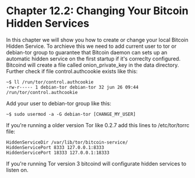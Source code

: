# Chapter 12.2: Changing Your Bitcoin Hidden Services

In this chapter we will show you how to create or change your local Bitcoin Hidden Service.   To archieve this we need to add current user to tor or debian-tor group to guarantee that Bitcoin daemon can sets up an automatic hidden service on the first startup if it's correclty configured.    Bitcoind will create a file called onion_private_key in the data directory.  Further check if file control.authcookie exists like this:

```
~$ ll /run/tor/control.authcookie
-rw-r----- 1 debian-tor debian-tor 32 jun 26 09:44 /run/tor/control.authcookie
```

Add your user to debian-tor group like this:

```
~$ sudo usermod -a -G debian-tor [CHANGE_MY_USER]
```

If you're running a older version Tor like 0.2.7 add this lines to /etc/tor/torrc file:

```
HiddenServiceDir /var/lib/tor/bitcoin-service/
HiddenServicePort 8333 127.0.0.1:8333
HiddenServicePort 18333 127.0.0.1:18333
```
If you're running Tor version 3 bitcoind will configurate hidden services to listen on.

